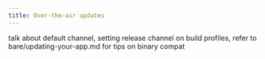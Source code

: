 ```yaml
---
title: Over-the-air updates
---
```


talk about default channel, setting release channel on build profiles, refer to bare/updating-your-app.md for tips on binary compat